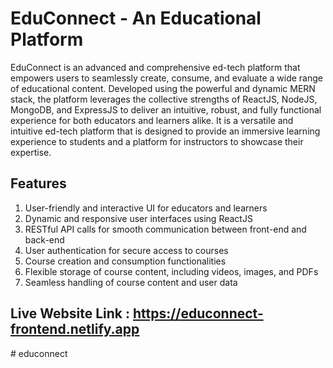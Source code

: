 # EduConnect - An Educational Platform

EduConnect is an advanced and comprehensive ed-tech platform that empowers users to seamlessly create, consume, and evaluate a wide range of educational content. Developed using the powerful and dynamic MERN stack, the platform leverages the collective strengths of ReactJS, NodeJS, MongoDB, and ExpressJS to deliver an intuitive, robust, and fully functional experience for both educators and learners alike. It is a versatile and intuitive ed-tech platform that is designed to provide an immersive learning experience to students and a platform for instructors to showcase their expertise.

## Features

1. User-friendly and interactive UI for educators and learners
2. Dynamic and responsive user interfaces using ReactJS
3. RESTful API calls for smooth communication between front-end and back-end
4. User authentication for secure access to courses
5. Course creation and consumption functionalities
6. Flexible storage of course content, including videos, images, and PDFs
7. Seamless handling of course content and user data

## Live Website Link : https://educonnect-frontend.netlify.app

#   e d u c o n n e c t 
 
 
